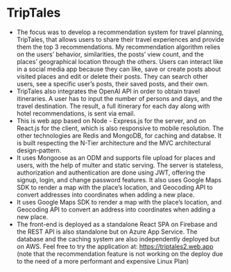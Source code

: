# TripTales
- The focus was to develop a recommendation system for travel planning, TripTales, that allows users to share their travel experiences and provide them the top 3 recommendations. My recommendation algorithm relies on the users’ behavior, similarities, the posts’ view count, and the places’ geographical location through the others. Users can interact like in a social media app because they can like, save or create posts about visited places and edit or delete their posts. They can search other users, see a specific user’s posts, their saved posts, and their own.
- TripTales also integrates the OpenAI API in order to obtain travel itineraries. A user has to input the number of persons and days, and the travel destination. The result, a full itinerary for each day along with hotel recommendations, is sent via email.
- This is web app based on Node - Express.js for the server, and on React.js for the client, which is also responsive to mobile resolution. The other technologies are Redis and MongoDB, for caching and databse. It is built respecting the N-Tier architecture and the MVC architectural design-pattern.
- It uses Mongoose as an ODM and supports file upload for places and users, with the help of multer and static serving. The server is stateless, authorization and authentication are done using JWT, offering the signup, login, and change password features. It also uses Google Maps SDK to render a map with the place’s location, and Geocoding API to convert addresses into coordinates when adding a new place.
- It uses Google Maps SDK to render a map with the place’s location, and Geocoding API to convert an address into coordinates when adding a new place.
- The front-end is deployed as a standalone React SPA on Firebase and the REST API is also standalone but on Azure App Service. The database and the caching system are also independently deployed but on AWS. Feel free to try the application at: https://triptales2.web.app (note that the recommendation feature is not working on the deploy due to the need of a more performant and expensive Linux Plan)
